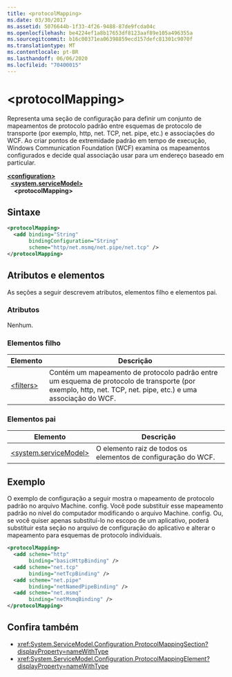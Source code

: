 ```yaml
---
title: <protocolMapping>
ms.date: 03/30/2017
ms.assetid: 5076644b-1f33-4f26-9488-87de9fcda04c
ms.openlocfilehash: be4224ef1a8b17653df8123aaf89e105a496355a
ms.sourcegitcommit: b16c00371ea06398859ecd157defc81301c9070f
ms.translationtype: MT
ms.contentlocale: pt-BR
ms.lasthandoff: 06/06/2020
ms.locfileid: "70400015"
---
```

# \<protocolMapping>
Representa uma seção de configuração para definir um conjunto de mapeamentos de protocolo padrão entre esquemas de protocolo de transporte (por exemplo, http, net. TCP, net. pipe, etc.) e associações do WCF. Ao criar pontos de extremidade padrão em tempo de execução, Windows Communication Foundation (WCF) examina os mapeamentos configurados e decide qual associação usar para um endereço baseado em particular.  
  
[**\<configuration>**](../configuration-element.md)\
&nbsp;&nbsp;[**\<system.serviceModel>**](system-servicemodel.md)\
&nbsp;&nbsp;&nbsp;&nbsp;**\<protocolMapping>**  
  
## <a name="syntax"></a>Sintaxe  
  
```xml  
<protocolMapping>
  <add binding="String"
       bindingConfiguration="String"
       scheme="http/net.msmq/net.pipe/net.tcp" />
</protocolMapping>
```  
  
## <a name="attributes-and-elements"></a>Atributos e elementos  
 As seções a seguir descrevem atributos, elementos filho e elementos pai.  
  
### <a name="attributes"></a>Atributos  
 Nenhum.  
  
### <a name="child-elements"></a>Elementos filho  
  
|Elemento|Descrição|  
|-------------|-----------------|  
|[\<filters>](filters-of-routing.md)|Contém um mapeamento de protocolo padrão entre um esquema de protocolo de transporte (por exemplo, http, net. TCP, net. pipe, etc.) e uma associação do WCF.|  
  
### <a name="parent-elements"></a>Elementos pai  
  
|Elemento|Descrição|  
|-------------|-----------------|  
|[\<system.serviceModel>](system-servicemodel.md)|O elemento raiz de todos os elementos de configuração do WCF.|  
  
## <a name="example"></a>Exemplo  
 O exemplo de configuração a seguir mostra o mapeamento de protocolo padrão no arquivo Machine. config. Você pode substituir esse mapeamento padrão no nível do computador modificando o arquivo Machine. config. Ou, se você quiser apenas substituí-lo no escopo de um aplicativo, poderá substituir esta seção no arquivo de configuração do aplicativo e alterar o mapeamento para esquemas de protocolo individuais.  
  
```xml  
<protocolMapping>
  <add scheme="http"
       binding="basicHttpBinding" />
  <add scheme="net.tcp"
       binding="netTcpBinding" />
  <add scheme="net.pipe"
       binding="netNamedPipeBinding" />
  <add scheme="net.msmq"
       binding="netMsmqBinding" />
</protocolMapping>
```  
  
## <a name="see-also"></a>Confira também

- <xref:System.ServiceModel.Configuration.ProtocolMappingSection?displayProperty=nameWithType>
- <xref:System.ServiceModel.Configuration.ProtocolMappingElement?displayProperty=nameWithType>
